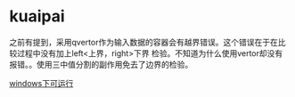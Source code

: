 # kuaipai
之前有提到，采用qvertor作为输入数据的容器会有越界错误。这个错误在于在比较过程中没有加上left<上界，right>下界 检验。不知道为什么使用vertor却没有报错。。使用三中值分割的副作用免去了边界的检验。

[windows下可运行](https://github.com/caiandong/mycpp_code/releases)
